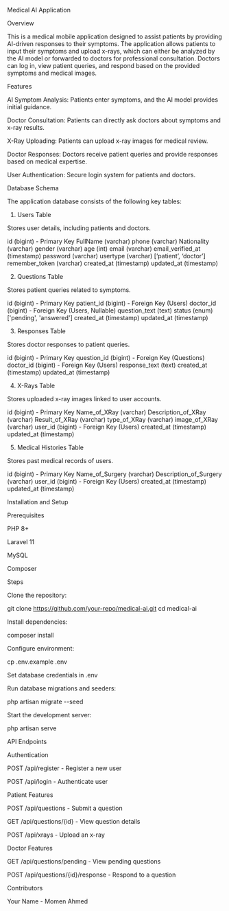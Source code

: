 Medical AI Application

Overview

This is a medical mobile application designed to assist patients by providing AI-driven responses to their symptoms. The application allows patients to input their symptoms and upload x-rays, which can either be analyzed by the AI model or forwarded to doctors for professional consultation. Doctors can log in, view patient queries, and respond based on the provided symptoms and medical images.

Features

AI Symptom Analysis: Patients enter symptoms, and the AI model provides initial guidance.

Doctor Consultation: Patients can directly ask doctors about symptoms and x-ray results.

X-Ray Uploading: Patients can upload x-ray images for medical review.

Doctor Responses: Doctors receive patient queries and provide responses based on medical expertise.

User Authentication: Secure login system for patients and doctors.

Database Schema

The application database consists of the following key tables:

1. Users Table

Stores user details, including patients and doctors.

id (bigint) - Primary Key
FullName (varchar)
phone (varchar)
Nationality (varchar)
gender (varchar)
age (int)
email (varchar)
email_verified_at (timestamp)
password (varchar)
usertype (varchar) [‘patient’, ‘doctor’]
remember_token (varchar)
created_at (timestamp)
updated_at (timestamp)

2. Questions Table

Stores patient queries related to symptoms.

id (bigint) - Primary Key
patient_id (bigint) - Foreign Key (Users)
doctor_id (bigint) - Foreign Key (Users, Nullable)
question_text (text)
status (enum) ['pending', 'answered']
created_at (timestamp)
updated_at (timestamp)

3. Responses Table

Stores doctor responses to patient queries.

id (bigint) - Primary Key
question_id (bigint) - Foreign Key (Questions)
doctor_id (bigint) - Foreign Key (Users)
response_text (text)
created_at (timestamp)
updated_at (timestamp)

4. X-Rays Table

Stores uploaded x-ray images linked to user accounts.

id (bigint) - Primary Key
Name_of_XRay (varchar)
Description_of_XRay (varchar)
Result_of_XRay (varchar)
type_of_XRay (varchar)
image_of_XRay (varchar)
user_id (bigint) - Foreign Key (Users)
created_at (timestamp)
updated_at (timestamp)

5. Medical Histories Table

Stores past medical records of users.

id (bigint) - Primary Key
Name_of_Surgery (varchar)
Description_of_Surgery (varchar)
user_id (bigint) - Foreign Key (Users)
created_at (timestamp)
updated_at (timestamp)

Installation and Setup

Prerequisites

PHP 8+

Laravel 11

MySQL

Composer



Steps

Clone the repository:

git clone https://github.com/your-repo/medical-ai.git
cd medical-ai

Install dependencies:

composer install

Configure environment:

cp .env.example .env

Set database credentials in .env

Run database migrations and seeders:

php artisan migrate --seed

Start the development server:

php artisan serve

API Endpoints

Authentication

POST /api/register - Register a new user

POST /api/login - Authenticate user

Patient Features

POST /api/questions - Submit a question

GET /api/questions/{id} - View question details

POST /api/xrays - Upload an x-ray

Doctor Features

GET /api/questions/pending - View pending questions

POST /api/questions/{id}/response - Respond to a question

Contributors

Your Name - Momen Ahmed





